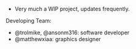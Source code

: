 - Very much a WIP project, updates frequently.


Developing Team:
- @trolmike, @ansonm316: software developer
- @matthewxiaa: graphics designer
